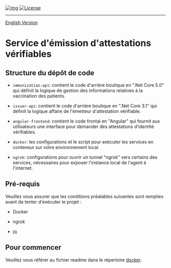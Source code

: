 [![img](https://img.shields.io/badge/Lifecycle-Experimental-339999)](https://github.com/bcgov/repomountie/blob/master/doc/lifecycle-badges.md)
[![License](https://img.shields.io/badge/License-Apache%202.0-blue.svg)](LICENSE)

---
[English Version](README.md)

# Service d'émission d'attestations vérifiables

## Structure du dépôt de code

- `immunization-api`: contient le code d'arrière boutique en ".Net Core 5.0" qui définit la logique de gestion des informations relatives à la vaccination des patients.

- `issuer-api`: contient le code d'arrière boutique en ".Net Core 3.1" qui définit la logique affaire de l'émetteur d'attestation vérifiable.

- `angular-frontend`: contient le code frontal en "Angular" qui fournit aux utilisateurs une interface pour demander des attestations d'identité vérifiables.

- `docker`: les configurations et le script pour exécuter les services en conteneur sur votre environnement local.

- `ngrok`: configurations pour ouvrir un tunnel "ngrok" vers certains des services, nécessaires pour exposer l'instance local de l'agent à l'internet.

## Pré-requis

Veuillez vous assurer que les conditions préalables suivantes sont remplies avant de tenter d'exécuter le projet :

- Docker

- ngrok

- jq

## Pour commencer

Veuillez vous référer au fichier readme dans le répertoire [docker](./docker/README.md).
